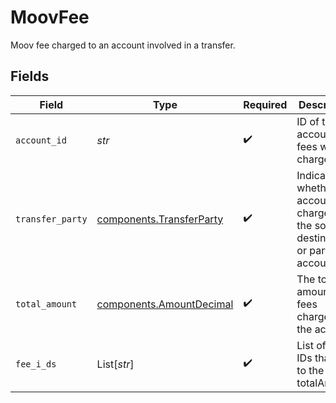 # MoovFee

Moov fee charged to an account involved in a transfer.


## Fields

| Field                                                                                 | Type                                                                                  | Required                                                                              | Description                                                                           |
| ------------------------------------------------------------------------------------- | ------------------------------------------------------------------------------------- | ------------------------------------------------------------------------------------- | ------------------------------------------------------------------------------------- |
| `account_id`                                                                          | *str*                                                                                 | :heavy_check_mark:                                                                    | ID of the account that fees were charged to.                                          |
| `transfer_party`                                                                      | [components.TransferParty](../../models/components/transferparty.md)                  | :heavy_check_mark:                                                                    | Indicates whether the account charged is the source, destination, or partner account. |
| `total_amount`                                                                        | [components.AmountDecimal](../../models/components/amountdecimal.md)                  | :heavy_check_mark:                                                                    | The total amount of fees charged to the account.                                      |
| `fee_i_ds`                                                                            | List[*str*]                                                                           | :heavy_check_mark:                                                                    | List of fee IDs that sum to the totalAmount.                                          |